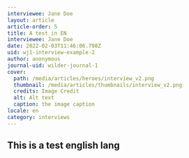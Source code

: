 ```yaml
---
interviewee: Jane Doe
layout: article
article-order: 5
title: A test in EN
interviewee: Jane Doe
date: 2022-02-03T11:46:06.798Z
uid: wj1-interview-example-2
author: anonymous
journal-uid: wilder-journal-1
cover:
  path: /media/articles/heroes/interview_v2.png
  thumbnail: /media/articles/thumbnails/interview_v2.png
  credits: Image Credit
  alt: Alt text
  caption: the image caption
locale: en
category: interviews
---
```

## This is a test english lang
